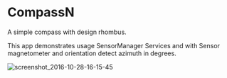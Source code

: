 # CompassN
A simple compass with design rhombus.

This app demonstrates usage SensorManager Services and with Sensor magnetometer and orientation detect azimuth in degrees.

![screenshot_2016-10-28-16-15-45](https://cloud.githubusercontent.com/assets/6066400/19806646/5ca7c01a-9d2d-11e6-810e-5425701b8f6b.png)


